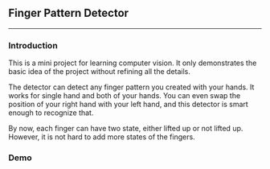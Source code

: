 ## Finger Pattern Detector

---
### Introduction
This is a mini project for learning computer vision. It only demonstrates the basic idea of the project without refining all the details.

The detector can detect any finger pattern you created with your hands. It works for single hand and both of your hands. You can even swap the position of your right hand with your left hand, and this detector is smart enough to recognize that.

By now, each finger can have two state, either lifted up or not lifted up. However, it is not hard to add more states of the fingers.

### Demo
